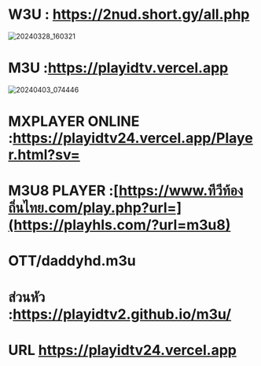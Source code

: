 # W3U : https://2nud.short.gy/all.php
![20240328_160321](https://github.com/Playidtv2/m3u/assets/159120249/7a1b0982-e9f4-4821-a240-f84ddeff2e4a)

# M3U :https://playidtv.vercel.app
![20240403_074446](https://github.com/Playidtv2/m3u/assets/159120249/3d0daa8a-a943-4c2a-8904-9d33d46ee564)


# MXPLAYER ONLINE :https://playidtv24.vercel.app/Player.html?sv=


# M3U8 PLAYER :[https://www.ทีวีท้องถิ่นไทย.com/play.php?url=](https://playhls.com/?url=m3u8)

# OTT/daddyhd.m3u

# ส่วนหัว :https://playidtv2.github.io/m3u/


# URL https://playidtv24.vercel.app
